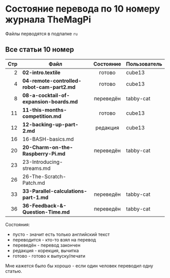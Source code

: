 Состояние перевода по 10 номеру журнала TheMagPi
================================================

Файлы перводятся в подпапке `ru`


Все статьи 10 номер
-------------------

| Стр| Файл                                        | Состояние   | Пользователь |
|---:|---------------------------------------------|:-----------:|--------------|
|  2 | **02-intro.textile**                        | готово      | cube13       |
|  4 | **04-remote-controlled-robot-cam-part2.md** | готово      | cube13       |
|  8 | **08-a-cocktail-of-expansion-boards.md**    | переведён   | tabby-cat    |
| 11 | **11-this-months-competition.md**           | готово      | cube13       |
| 12 | **12-backing-up-part-2.md**                 | редакция    | cube13       |
| 16 | 16-BASH-basics.md                           |             |              |
| 20 | **20-Charm-on-the-Raspberry-Pi.md**         | переведён   | tabby-cat    |
| 23 | 23-Introducing-streams.md                   |             |              |
| 26 | 26-The-Scratch-Patch.md                     |             |              |
| 33 | **33-Parallel-calculations-part-1.md**      | переведён   | tabby-cat    |
| 36 | **36-Feedback-&-Question-Time.md**          | переведён   | tabby-cat    |


Состояния:

* пусто       - значит есть только английский текст
* переводится - кто-то взял на перевод
* переведён   - перевод закончен
* редакция    - корекция, вычитка
* готово      - готово к выпуску/печати


Мне кажется было бы хорошо - если один человек переводил одну статью.
